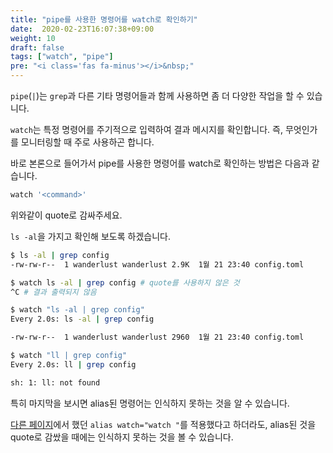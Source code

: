 ```yaml
---
title: "pipe를 사용한 명령어를 watch로 확인하기"
date:  2020-02-23T16:07:38+09:00
weight: 10
draft: false
tags: ["watch", "pipe"]
pre: "<i class='fas fa-minus'></i>&nbsp;"
---
```


`pipe`(`|`)는 `grep`과 다른 기타 명령어들과 함께 사용하면 좀 더 다양한 작업을 할 수 있습니다.

`watch`는 특정 명령어를 주기적으로 입력하여 결과 메시지를 확인합니다.
즉, 무엇인가를 모니터링할 때 주로 사용하곤 합니다.

바로 본론으로 들어가서 pipe를 사용한 명령어를 watch로 확인하는 방법은 다음과 같습니다.

```bash
watch '<command>'
```

위와같이 quote로 감싸주세요.

`ls -al`을 가지고 확인해 보도록 하겠습니다.

```bash
$ ls -al | grep config
-rw-rw-r--  1 wanderlust wanderlust 2.9K  1월 21 23:40 config.toml

$ watch ls -al | grep config # quote를 사용하지 않은 것
^C # 결과 출력되지 않음

$ watch "ls -al | grep config"
Every 2.0s: ls -al | grep config

-rw-rw-r--  1 wanderlust wanderlust 2960  1월 21 23:40 config.toml

$ watch "ll | grep config"
Every 2.0s: ll | grep config

sh: 1: ll: not found
```

특히 마지막을 보시면 alias된 명령어는 인식하지 못하는 것을 알 수 있습니다.

[다른 페이지](../use-alias-in-watch)에서 했던 `alias watch="watch "`를 적용했다고 하더라도, alias된 것을 quote로 감쌌을 때에는 인식하지 못하는 것을 볼 수 있습니다.
